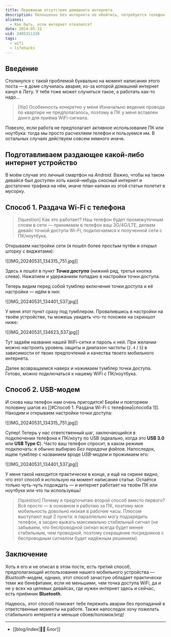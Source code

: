 ```yaml
---
title: Переживаю отсутствие домашнего интернета
description: Полноценно без интернета не обойтись, потребуется телефон
aliases:
  - Как быть, если интернет отвалился?
date: 2024-05-31
uid: 2405311330
tags:
  - wifi
  - lifehacks
---
```

## Введение

Столкнулся с такой проблемой буквально на момент написания этого поста — в доме случилась авария, из-за которой домашний интернет канул в Лету. У тебя тоже может случиться такое, а работать как-то надо...

> [!tip] Особенность конкретно у меня
> Изначально ведение провода по квартире не предполагалось, поэтому в ПК у меня вставлен донгл для приёма WiFi-сигнала.

Повезло, если работа не предполагает активное использование ПК или ноутбука: тогда мы просто расчехляем телефон и пользуемся им. В остальных случаях действуем совсем немного иначе.

## Подготавливаем раздающее какой-либо интернет устройство

В моём случае это личный смартфон на *Android*. Важно, чтобы на таком девайсе был доступен хоть какой-нибудь сносный интернет и достаточно трафика на нём, иначе план-капкан из этой статьи полетит в мусорку.

## Способ 1. Раздача Wi-Fi с телефона

> [!question] Как это работает?
> Наш телефон будет промежуточным слоем в сети — принимаем в телефон ваш 3G/4G/LTE, делаем девайс точкой доступа Wi-Fi, подключаемся к полученной сети с ПК/ноутбука.

Открываем настройки сети (я пошёл более простым путём и открыл шторку с виджетами):

![[IMG_20240531_134315_751.jpg]]

Здесь я пошёл в пункт ***Точка доступа*** (нижний ряд, третья кнопка слева). Нажатием и удержанием попадаю в настройки точки доступа.

Теперь видим перед собой тумблер включения точки доступа и её настройки — идём в них:

![[IMG_20240531_134401_537.jpg]]

У меня этот пункт сразу под тумблером. Провалившись в настройки на твоём устройстве, ты можешь увидеть что-то похожее на скриншот ниже:

![[IMG_20240531_134623_537.jpg]]

Тут задаём название нашей WiFi-сетки и пароль к ней. При желании можно настроить уровень защиты и диапазон частоты (`2.4` / `5`) в зависимости от твоих предпочтений и качества твоего мобильного интернета.

Далее возвращаемся наверх и нажимаем тумблер точки доступа. Готово, можно подключаться к нашему WiFi с ПК/ноутбука.

## Способ 2. USB-модем

И снова наш телефон нам очень пригодится! Берём и повторяем половину шагов из [[#Способ 1. Раздача Wi-Fi с телефона|способа 1]]. Находим и открываем настройки точки доступа:

![[IMG_20240531_134315_751.jpg]]

Супер! Теперь у нас ответственный шаг, заключающийся в подключении телефона к ПК/ноуту по USB (идеально, когда это **USB 3.0** или **USB Type C**). Часто ваш телефон спросит, в каком режиме подключать: я обычно выбираю *Без передачи файлов*. Напоследок, ищем тумблер с названием вроде *USB-модем* и прожимаем его:

![[IMG_20240531_134401_537.jpg]]

У меня такой находится практически в конце, а ещё на скрине видно, что этот способ я использую на момент написания статьи. Остаётся только чуть-чуть подождать — и интернет работает на твоём ПК или ноутбуке или что ты используешь!

> [!question] Почему я предпочитаю второй способ вместо первого?
> Всё просто — в основном я работаю за ПК, поэтому моя мобильность довольно низкая в рабочие часы. Плюсом выступают ещё 2 пункта: я параллельно могу подзарядить телефон, а заодно выжать максимально стабильный сигнал (не забываем, что беспроводной сигнал всегда будет менее стабильным, чем проводной, поэтому сокращение посредников с беспроводным сигналом будет надёжным решением).

## Заключение

Хоть я его и не описал в этом посте, есть третий способ, предполагающий использование нашего мобильного устройства — *Bluetooth-модем*, однако, этот способ зачастую обладает практически теми же бенефитами, если не меньшими, чем точка доступа WiFi, да и не у всех на целевых девайсах, где нужен интернет здесь и сейчас, есть приёмник **Bluetooth**.

Надеюсь, этот способ поможет тебе пережить аварии без пропаданий в ответственные моменты на работе. Также напоследок хочу пожелать стабильного интернета и меньше сбоев/поломок/итд!

---

- [[blog/index|✍🏼 Блог]]
